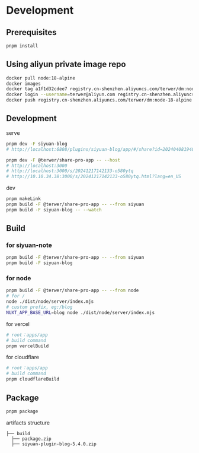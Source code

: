 # Development

## Prerequisites

```bash
pnpm install
```

## Using aliyun private image repo

```bash
docker pull node:18-alpine
docker images
docker tag a1f1d32cdee7 registry.cn-shenzhen.aliyuncs.com/terwer/dm:node-18-alpine
docker login --username=terwer@aliyun.com registry.cn-shenzhen.aliyuncs.com
docker push registry.cn-shenzhen.aliyuncs.com/terwer/dm:node-18-alpine
```

## Development

serve

```bash
pnpm dev -F siyuan-blog
# http://localhost:6808/plugins/siyuan-blog/app/#/share?id=20240408194841-jmgbco2&origin=http://192.168.3.3:6806&isSsr=false

pnpm dev -F @terwer/share-pro-app -- --host
# http://localhost:3000
# http://localhost:3000/s/20241217142133-o580ytq
# http://10.10.34.38:3000/s/20241217142133-o580ytq.html?lang=en_US
```

dev

```bash
pnpm makeLink
pnpm build -F @terwer/share-pro-app -- --from siyuan
pnpm build -F siyuan-blog -- --watch
```

## Build

### for siyuan-note

```bash
pnpm build -F @terwer/share-pro-app -- --from siyuan
pnpm build -F siyuan-blog
```

### for node

```bash
pnpm build -F @terwer/share-pro-app -- --from node
# for /
node ./dist/node/server/index.mjs
# custom prefix, eg:/blog
NUXT_APP_BASE_URL=blog node ./dist/node/server/index.mjs
```

for vercel

```bash
# root：apps/app
# build command
pnpm vercelBuild
```

for cloudflare

```bash
# root：apps/app
# build command
pnpm cloudflareBuild
```

## Package

```bash
pnpm package
```

artifacts structure

```
├── build
  ├── package.zip
  ├── siyuan-plugin-blog-5.4.0.zip
```